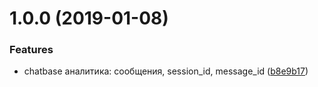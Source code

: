 # 1.0.0 (2019-01-08)


### Features

* chatbase аналитика: сообщения, session_id, message_id ([b8e9b17](https://github.com/popstas/yandex-dialogs-sdk-chatbase/commit/b8e9b17))



